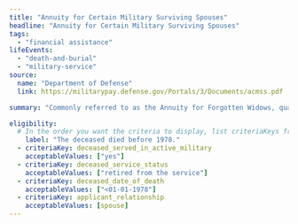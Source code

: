```yaml
---
title: "Annuity for Certain Military Surviving Spouses"
headline: "Annuity for Certain Military Surviving Spouses"
tags:
  - "financial assistance"
lifeEvents:
  - "death-and-burial"
  - "military-service"
source:
  name: "Department of Defense"
  link: https://militarypay.defense.gov/Portals/3/Documents/acmss.pdf

summary: "Commonly referred to as the Annuity for Forgotten Widows, qualified surviving spouses of members of the Uniformed Services may be eligible for financial support."

eligibility:
  # In the order you want the criteria to display, list criteriaKeys from the csv here, each followed by a comma-separated list of which values indicate eligibility for that criteria. Wrap individual values in quotes if they have inner commas.
    label: "The deceased died before 1978."
  - criteriaKey: deceased_served_in_active_military
    acceptableValues: ["yes"]
  - criteriaKey: deceased_service_status
    acceptableValues: ["retired from the service"]
  - criteriaKey: deceased_date_of_death
    acceptableValues: ["<01-01-1978"]
  - criteriaKey: applicant_relationship
    acceptableValues: [spouse]
---
```

